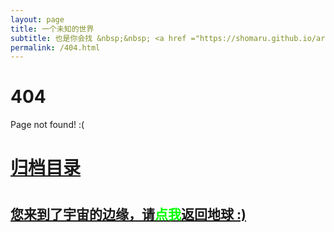 ```yaml
---
layout: page
title: 一个未知的世界
subtitle: 也是你会找 &nbsp;&nbsp; <a href ="https://shomaru.github.io/arch.html">架构</a>&nbsp;&nbsp; <a href ="https://shomaru.github.io/life.html">生活故事</a>&nbsp;&nbsp; <a href ="https://shomaru.github.io/jvm.html">JVM</a>&nbsp;&nbsp; <a href ="https://shomaru.github.io/spring-boot.html">Spring Boot</a>&nbsp;&nbsp; <a href="https://shomaru.github.io/spring-cloud.html">Spring Cloud</a>
permalink: /404.html
---
```


# 404

Page not found! :(

<h1><a href ="https://shomaru.github.io/archives.html">归档目录</a><h1>

<h2><a href="https://shomaru.github.io/archives.html">您来到了宇宙的边缘，请<span style="color:#00FF00">点我</span>返回地球 :)</a></h2>
